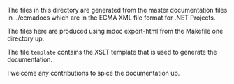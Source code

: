 
The files in this directory are generated from the master 
documentation files in ../ecmadocs which are in the ECMA XML
file format for .NET Projects.

The files here are produced using mdoc export-html from the
Makefile one directory up.

The file `template` contains the XSLT template that is used to 
generate the documentation.

I welcome any contributions to spice the documentation up.
